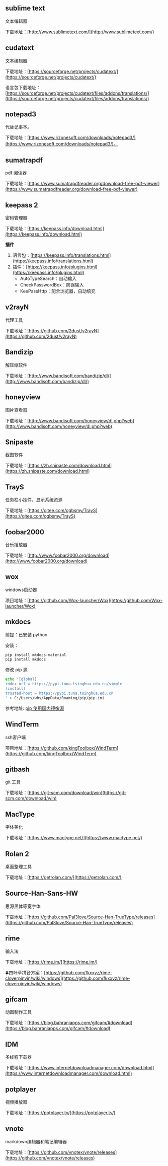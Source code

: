 ## sublime text

文本编辑器

下载地址：[http://www.sublimetext.com/](http://www.sublimetext.com/)



## cudatext

文本编辑器

下载地址：[https://sourceforge.net/projects/cudatext/](https://sourceforge.net/projects/cudatext/)

语言包下载地址：[https://sourceforge.net/projects/cudatext/files/addons/translations/](https://sourceforge.net/projects/cudatext/files/addons/translations/)



## notepad3

代替记事本。

下载地址：[https://www.rizonesoft.com/downloads/notepad3/](https://www.rizonesoft.com/downloads/notepad3/)。



## sumatrapdf

pdf 阅读器

下载地址：[https://www.sumatrapdfreader.org/download-free-pdf-viewer](https://www.sumatrapdfreader.org/download-free-pdf-viewer)



## keepass 2

密码管理器

下载地址：[https://keepass.info/download.html](https://keepass.info/download.html)

**插件**

1. 语言包：[https://keepass.info/translations.html](https://keepass.info/translations.html)
2. 插件：[https://keepass.info/plugins.html](https://keepass.info/plugins.html)
   * AutoTypeSearch：自动输入
   * CheckPasswordBox：防误输入
   * KeePassHttp：配合浏览器，自动填充



## v2rayN

代理工具

下载地址：[https://github.com/2dust/v2rayN](https://github.com/2dust/v2rayN)



## Bandizip

解压缩软件

下载地址：[http://www.bandisoft.com/bandizip/dl/](http://www.bandisoft.com/bandizip/dl/)



## honeyview

图片查看器

下载地址：[http://www.bandisoft.com/honeyview/dl.php?web](http://www.bandisoft.com/honeyview/dl.php?web)



## Snipaste

截图软件

下载地址：[https://zh.snipaste.com/download.html](https://zh.snipaste.com/download.html)



## TrayS

任务栏小挂件，显示系统资源

下载地址：[https://gitee.com/cgbsmy/TrayS](https://gitee.com/cgbsmy/TrayS)



## foobar2000

音乐播放器

下载地址：[http://www.foobar2000.org/download](http://www.foobar2000.org/download)



## wox

windows启动器

项目地址：[https://github.com/Wox-launcher/Wox](https://github.com/Wox-launcher/Wox)



## mkdocs

前提：已安装 python

安装：

```bash
pip install mkdocs-material
pip install mkdocs
```

修改 pip 源

```bash
echo '[global]
index-url = https://pypi.tuna.tsinghua.edu.cn/simple
[install]
trusted-host = https://pypi.tuna.tsinghua.edu.cn
' > C:/Users/whs/AppData/Roaming/pip/pip.ini
```

参考地址: [pip 使用国内镜像源](https://www.runoob.com/w3cnote/pip-cn-mirror.html)



## WindTerm

ssh客户端

项目地址：[https://github.com/kingToolbox/WindTerm](https://github.com/kingToolbox/WindTerm)



## gitbash

git 工具

下载地址：[https://git-scm.com/download/win](https://git-scm.com/download/win)



## MacType

字体美化

下载地址：[https://www.mactype.net/](https://www.mactype.net/)



## Rolan 2

桌面整理工具

下载地址：[https://getrolan.com/](https://getrolan.com/)



## Source-Han-Sans-HW

思源黑体等宽字体

下载地址：[https://github.com/Pal3love/Source-Han-TrueType/releases](https://github.com/Pal3love/Source-Han-TrueType/releases)



## rime

输入法

下载地址：[https://rime.im/](https://rime.im/)

🍀️四叶草拼音方案：[https://github.com/fkxxyz/rime-cloverpinyin/wiki/windows](https://github.com/fkxxyz/rime-cloverpinyin/wiki/windows)



## gifcam

动图制作工具

下载地址：[https://blog.bahraniapps.com/gifcam/#download](https://blog.bahraniapps.com/gifcam/#download)



## IDM

多线程下载器

下载地址：[https://www.internetdownloadmanager.com/download.html](https://www.internetdownloadmanager.com/download.html)



## potplayer

视频播放器

下载地址：[https://potplayer.tv/](https://potplayer.tv/)


## vnote

markdown编辑器和笔记编辑器

下载地址：[https://github.com/vnotex/vnote/releases](https://github.com/vnotex/vnote/releases)
